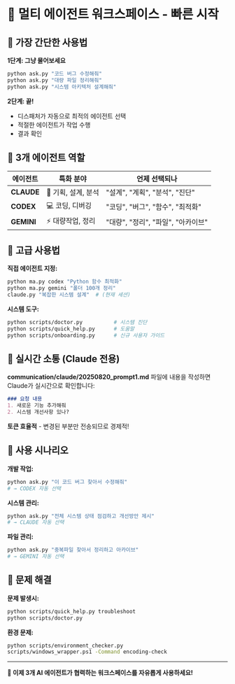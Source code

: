 # 🚀 멀티 에이전트 워크스페이스 - 빠른 시작

## 🎯 가장 간단한 사용법

**1단계: 그냥 물어보세요**
```bash
python ask.py "코드 버그 수정해줘"
python ask.py "대량 파일 정리해줘" 
python ask.py "시스템 아키텍처 설계해줘"
```

**2단계: 끝!**
- 디스패처가 자동으로 최적의 에이전트 선택
- 적절한 에이전트가 작업 수행
- 결과 확인

## 🤖 3개 에이전트 역할

| 에이전트 | 특화 분야 | 언제 선택되나 |
|---------|-----------|--------------|
| **CLAUDE** | 🧠 기획, 설계, 분석 | "설계", "계획", "분석", "진단" |
| **CODEX** | 💻 코딩, 디버깅 | "코딩", "버그", "함수", "최적화" |
| **GEMINI** | ⚡ 대량작업, 정리 | "대량", "정리", "파일", "아카이브" |

## 🔧 고급 사용법

**직접 에이전트 지정:**
```bash
python ma.py codex "Python 함수 최적화"
python ma.py gemini "폴더 100개 정리"
claude.py "복잡한 시스템 설계"  # (현재 세션)
```

**시스템 도구:**
```bash
python scripts/doctor.py          # 시스템 진단
python scripts/quick_help.py      # 도움말
python scripts/onboarding.py      # 신규 사용자 가이드
```

## 📝 실시간 소통 (Claude 전용)

**communication/claude/20250820_prompt1.md** 파일에 내용을 작성하면 Claude가 실시간으로 확인합니다:

```markdown
### 요청 내용
1. 새로운 기능 추가해줘
2. 시스템 개선사항 있나?
```

**토큰 효율적** - 변경된 부분만 전송되므로 경제적!

## 🎯 사용 시나리오

**개발 작업:**
```bash
python ask.py "이 코드 버그 찾아서 수정해줘"
# → CODEX 자동 선택
```

**시스템 관리:**
```bash  
python ask.py "전체 시스템 상태 점검하고 개선방안 제시"
# → CLAUDE 자동 선택
```

**파일 관리:**
```bash
python ask.py "중복파일 찾아서 정리하고 아카이브"
# → GEMINI 자동 선택  
```

## 🚨 문제 해결

**문제 발생시:**
```bash
python scripts/quick_help.py troubleshoot
python scripts/doctor.py
```

**환경 문제:**
```bash
python scripts/environment_checker.py
scripts/windows_wrapper.ps1 -Command encoding-check
```

---

**🎉 이제 3개 AI 에이전트가 협력하는 워크스페이스를 자유롭게 사용하세요!**